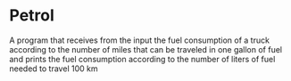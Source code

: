 # Petrol
A program that receives from the input the fuel consumption of a truck according to the number of miles that can be traveled in one gallon of fuel and prints the fuel consumption according to the number of liters of fuel needed to travel 100 km

